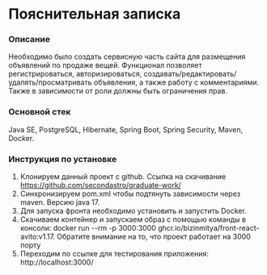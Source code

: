 # Пояснительная записка 
### Описание
Необходимо было создать сервисную часть сайта для размещения объявлений по продаже вещей. Функционал позволяет регистрироваться, авторизироваться, создавать/редактировать/удалять/просматривать объявления, а также работу с комментариями. Также в зависимости от роли должны быть ограничения прав. 
### Основной стек  
Java SE, PostgreSQL, Hibernate, Spring Boot, Spring Security, Maven, Docker. 
### Инструкция по установке
1. Клонируем данный проект с github. Ссылка на скачивание https://github.com/secondastro/graduate-work/
2. Синхронизируем pom.xml чтобы подтянуть зависимости через maven. Версию java 17.
3. Для запуска фронта необходимо установить и запустить Docker.
4. Скачиваем контейнер и запускаем образ с помощью команды в консоли:
   docker run --rm -p 3000:3000 ghcr.io/bizinmitya/front-react-avito:v1.17. Обратите внимание на то, что проект работает на 3000 порту
5. Переходим по ссылке для тестирования приложения: http://localhost:3000/
